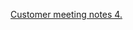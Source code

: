 [Customer meeting notes 4.](https://docs.google.com/document/d/1W1ITtxFtH1gpINy6RwEWKDTcNlx4xAFRuOkKWXGoNs4/edit?usp=sharing)
